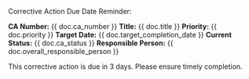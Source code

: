 Corrective Action Due Date Reminder:

**CA Number:** {{ doc.ca_number }}
**Title:** {{ doc.title }}
**Priority:** {{ doc.priority }}
**Target Date:** {{ doc.target_completion_date }}
**Current Status:** {{ doc.ca_status }}
**Responsible Person:** {{ doc.overall_responsible_person }}

This corrective action is due in 3 days. Please ensure timely completion.